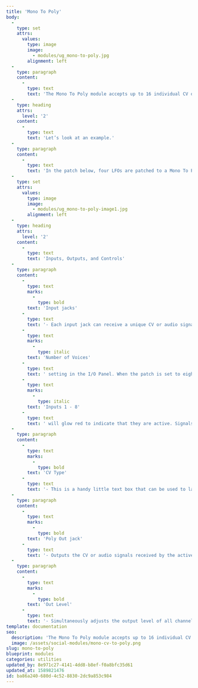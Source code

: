 ```yaml
---
title: 'Mono To Poly'
body:
  -
    type: set
    attrs:
      values:
        type: image
        image:
          - modules/ug_mono-to-poly.jpg
        alignment: left
  -
    type: paragraph
    content:
      -
        type: text
        text: 'The Mono To Poly module accepts up to 16 individual CV or audio inputs and converts them to a single multi-channel "poly" output. The module can be used with CVs to send different envelopes, LFOs, pitch CVs etc. to each individual voice of a polyphonic patch or to convert multiple mono audio signals, such as oscillators, to a "poly" audio signal.'
  -
    type: heading
    attrs:
      level: '2'
    content:
      -
        type: text
        text: 'Let’s look at an example.'
  -
    type: paragraph
    content:
      -
        type: text
        text: 'In the patch below, four LFOs are patched to a Mono To Poly module’s inputs to create a "poly" CV signal that is modulating the cutoff frequency of a Poly Filter module. This results in a patch where each of its four active voices have a different LFO rate modulating its filter.'
  -
    type: set
    attrs:
      values:
        type: image
        image:
          - modules/ug_mono-to-poly-image1.jpg
        alignment: left
  -
    type: heading
    attrs:
      level: '2'
    content:
      -
        type: text
        text: 'Inputs, Outputs, and Controls'
  -
    type: paragraph
    content:
      -
        type: text
        marks:
          -
            type: bold
        text: 'Input jacks'
      -
        type: text
        text: '- Each input jack can receive a unique CV or audio signal that will be "packaged" together and output as individual channels, or "lanes," of the poly output signal. The number of active inputs depends on the '
      -
        type: text
        marks:
          -
            type: italic
        text: 'Number of Voices'
      -
        type: text
        text: ' setting in the I/O Panel. When the patch is set to eight voices, for example, the LEDs for '
      -
        type: text
        marks:
          -
            type: italic
        text: 'Inputs 1 - 8'
      -
        type: text
        text: ' will glow red to indicate that they are active. Signals received by inputs that are not active will not be passed to the output.'
  -
    type: paragraph
    content:
      -
        type: text
        marks:
          -
            type: bold
        text: 'CV Type'
      -
        type: text
        text: '- This is a handy little text box that can be used to label the module. To change the text, click in the box labeled "Click to enter label" and begin typing.'
  -
    type: paragraph
    content:
      -
        type: text
        marks:
          -
            type: bold
        text: 'Poly Out jack'
      -
        type: text
        text: '- Outputs the CV or audio signals received by the active input jacks as a multi-channel "poly" signal.'
  -
    type: paragraph
    content:
      -
        type: text
        marks:
          -
            type: bold
        text: 'Out Level'
      -
        type: text
        text: '- Simultaneously adjusts the output level of all channels of the poly signal.'
template: documentation
seo:
  description: 'The Mono To Poly module accepts up to 16 individual CV or audio inputs and converts them to a single multi-channel "poly" output.'
  image: /assets/social-modules/mono-cv-to-poly.png
slug: mono-to-poly
blueprint: modules
categories: utilities
updated_by: 8e971c27-4141-4dd8-b8ef-f0a8bfc35d61
updated_at: 1589821476
id: ba86a240-680d-4c52-8830-2dc9a853c984
---
```

